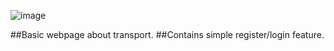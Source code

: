![image](https://user-images.githubusercontent.com/88060437/205375939-046d8889-8dc4-4eda-bafa-9a43cf14086e.png)

##Basic webpage about transport. 
##Contains simple register/login feature.

